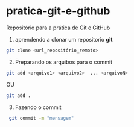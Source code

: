 # pratica-git-e-github
Repositório para a prática de Git e GitHub

1. aprendendo a clonar um repositorio **git**

```bash
git clone <url_repositório_remoto>
```

2. Preparando os arquibos para o commit

```bash
git add <arquivo1> <arquivo2>  ... <arquivoN>
```
OU
```bash
git add .
```

3. Fazendo o commit
```bash
 git commit -m "mensagem" 
 ```

 